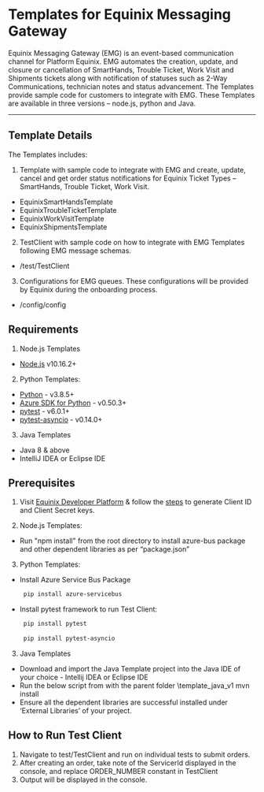 # Templates for Equinix Messaging Gateway
Equinix Messaging Gateway (EMG) is an event-based communication channel for Platform Equinix. EMG automates the creation, update, and closure or cancellation of SmartHands, Trouble Ticket, Work Visit and Shipments tickets along with notification of statuses such as 2-Way Communications, technician notes and status advancement. The Templates provide sample code for customers to integrate with EMG. These Templates are available in three versions – node.js, python and Java. 

---

## Template Details 

The Templates includes:

1. Template with sample code to integrate with EMG and create, update, cancel and get order status notifications for Equinix Ticket Types – SmartHands, Trouble Ticket, Work Visit.
 - EquinixSmartHandsTemplate
 - EquinixTroubleTicketTemplate
 - EquinixWorkVisitTemplate
 - EquinixShipmentsTemplate

2. TestClient with sample code on how to integrate with EMG Templates following EMG message schemas.
- /test/TestClient

3. Configurations for EMG queues. These configurations will be provided by Equinix during the onboarding process. 
- /config/config

## Requirements

1. Node.js Templates 
- [Node.js](https://nodejs.org/en/download/) v10.16.2+

2. Python Templates:

- [Python](https://www.python.org/downloads/) - v3.8.5+
- [Azure SDK for Python](https://azuresdkdocs.blob.core.windows.net/%24web/python/azure-servicebus/0.50.3/index.html) - v0.50.3+
- [pytest](https://docs.pytest.org/en/stable/getting-started.html) - v6.0.1+
- [pytest-asyncio](https://pypi.org/project/pytest-asyncio/) - v0.14.0+

3. Java Templates
- Java 8 & above
- IntelliJ IDEA or Eclipse IDE


## Prerequisites 
1. Visit [Equinix Developer Platform](https://developer.equinix.com/) & follow the [steps](https://developer.equinix.com/docs/ecp-getting-started#generating-client-id-and-client-secret-key) to generate Client ID and Client Secret keys.

2. Node.js Templates:
- Run "npm install" from the root directory to install azure-bus package and other dependent libraries as per “package.json”

3. Python Templates:
- Install Azure Service Bus Package
  ```sh
   pip install azure-servicebus
   ```
- Install pytest framework to run Test Client:
  ```sh
   pip install pytest
   
   pip install pytest-asyncio
   ```
3. Java Templates
- Download and import the Java Template project into the Java IDE of your choice - Intellij IDEA or Eclipse IDE
- Run the below script from with the parent folder \template_java_v1
  mvn install
- Ensure all the dependent libraries are successful installed under ‘External Libraries’ of your project.
   

## How to Run Test Client
1. Navigate to test/TestClient and run on individual tests to submit orders. 
2. After creating an order, take note of the ServicerId displayed in the console, and replace ORDER_NUMBER constant in TestClient 
3. Output will be displayed in the console.





 
